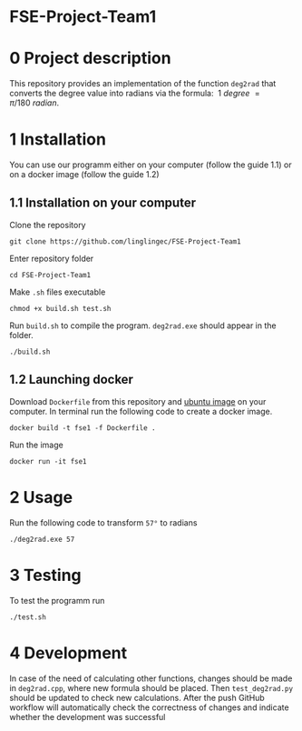 # FSE-Project-Team1

# 0 Project description
This repository provides an implementation of the function `deg2rad` that converts the degree value into radians via the formula:
$\ 1 \ degree \ = \pi/180 \ radian$.

# 1 Installation
You can use our programm either on your computer (follow the guide 1.1) or on a docker image (follow the guide 1.2)

## 1.1 Installation on your computer

Clone the repository

```commandline
git clone https://github.com/linglingec/FSE-Project-Team1
```

Enter repository folder

```commandline
cd FSE-Project-Team1
```

Make `.sh` files executable

```
chmod +x build.sh test.sh
```

Run `build.sh` to compile the program. `deg2rad.exe` should appear in the folder. 

```commandline
./build.sh
```

## 1.2 Launching docker 

Download `Dockerfile` from this repository and [ubuntu image](https://hub.docker.com/_/ubuntu) on your computer. In terminal run the following code to create a docker image.

```commandline
docker build -t fse1 -f Dockerfile .
```

Run the image

```commandline
docker run -it fse1
```

# 2 Usage

Run the following code to transform `57°` to radians

```commandline
./deg2rad.exe 57
```

# 3 Testing

To test the programm run 

```commandline
./test.sh
```

# 4 Development

In case of the need of calculating other functions, changes should be made in  `deg2rad.cpp`, where new formula should be placed. Then `test_deg2rad.py` should be updated to check new calculations. After the push GitHub workflow will automatically check the correctness of changes and indicate whether the development was successful
